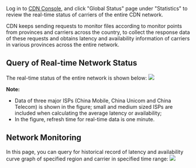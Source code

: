 Log in to [CDN Console](https://console.qcloud.com/cdn), and click "Global Status" page under "Statistics" to review the real-time status of carriers of the entire CDN network.

CDN keeps sending requests to monitor files according to monitor points from provinces and carriers across the country, to collect the response data of these requests and obtains latency and availability information of carriers in various provinces across the entire network.

## Query of Real-time Network Status
The real-time status of the entire network is shown below:
![](https://mc.qcloudimg.com/static/img/e8d3049c3e98f22e457fb8fbc61b0ee2/1.png)

**Note:**

+ Data of three major ISPs (China Mobile, China Unicom and China Telecom) is shown in the figure; small and medium sized ISPs are included when calculating the average latency or availability;
+ In the figure, refresh time for real-time data is one minute.

## Network Monitoring
In this page, you can query for historical record of latency and availability curve graph of specified region and carrier in specified time range:
![](https://mc.qcloudimg.com/static/img/22a76d7228081546d446c3dc52853d08/globao_query.png)
